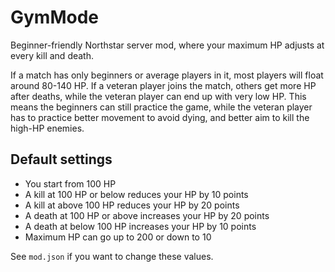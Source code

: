 GymMode
================================================================================

Beginner-friendly Northstar server mod, where your maximum HP adjusts at every kill and death.

If a match has only beginners or average players in it,
most players will float around 80-140 HP.
If a veteran player joins the match, others get more HP after deaths,
while the veteran player can end up with very low HP.
This means the beginners can still practice the game,
while the veteran player has to practice better movement to avoid dying,
and better aim to kill the high-HP enemies.

Default settings
--------------------------------------------------------------------------------

  * You start from 100 HP
  * A kill at 100 HP or below reduces your HP by 10 points
  * A kill at above 100 HP reduces your HP by 20 points
  * A death at 100 HP or above increases your HP by 20 points
  * A death at below 100 HP increases your HP by 10 points
  * Maximum HP can go up to 200 or down to 10

See `mod.json` if you want to change these values.
